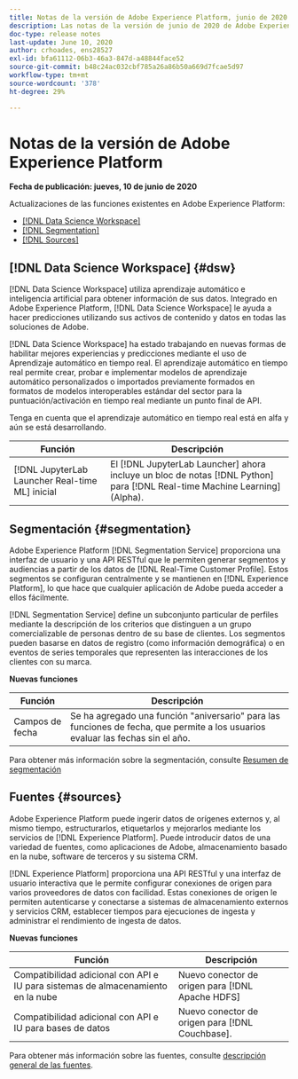 ```yaml
---
title: Notas de la versión de Adobe Experience Platform, junio de 2020
description: Las notas de la versión de junio de 2020 de Adobe Experience Platform.
doc-type: release notes
last-update: June 10, 2020
author: crhoades, ens28527
exl-id: bfa61112-06b3-46a3-847d-a48844face52
source-git-commit: b48c24ac032cbf785a26a86b50a669d7fcae5d97
workflow-type: tm+mt
source-wordcount: '378'
ht-degree: 29%

---
```


# Notas de la versión de Adobe Experience Platform

**Fecha de publicación: jueves, 10 de junio de 2020**

Actualizaciones de las funciones existentes en Adobe Experience Platform:

- [[!DNL Data Science Workspace]](#dsw)
- [[!DNL Segmentation]](#segmentation)
- [[!DNL Sources]](#sources)

## [!DNL Data Science Workspace] {#dsw}

[!DNL Data Science Workspace] utiliza aprendizaje automático e inteligencia artificial para obtener información de sus datos. Integrado en Adobe Experience Platform, [!DNL Data Science Workspace] le ayuda a hacer predicciones utilizando sus activos de contenido y datos en todas las soluciones de Adobe.

[!DNL Data Science Workspace] ha estado trabajando en nuevas formas de habilitar mejores experiencias y predicciones mediante el uso de Aprendizaje automático en tiempo real. El aprendizaje automático en tiempo real permite crear, probar e implementar modelos de aprendizaje automático personalizados o importados previamente formados en formatos de modelos interoperables estándar del sector para la puntuación/activación en tiempo real mediante un punto final de API.

Tenga en cuenta que el aprendizaje automático en tiempo real está en alfa y aún se está desarrollando.

| Función | Descripción |
|--- | ---|
| [!DNL JupyterLab Launcher Real-time ML] inicial | El [!DNL JupyterLab Launcher] ahora incluye un bloc de notas [!DNL Python] para [!DNL Real-time Machine Learning] (Alpha). |

<!-- For more information on the [!DNL Real-time Machine Learning] alpha, please see the [Real-time Machine Learning overview](../../data-science-workspace/real-time-machine-learning/home.md). -->

## Segmentación {#segmentation}

Adobe Experience Platform [!DNL Segmentation Service] proporciona una interfaz de usuario y una API RESTful que le permiten generar segmentos y audiencias a partir de los datos de [!DNL Real-Time Customer Profile]. Estos segmentos se configuran centralmente y se mantienen en [!DNL Experience Platform], lo que hace que cualquier aplicación de Adobe pueda acceder a ellos fácilmente.

[!DNL Segmentation Service] define un subconjunto particular de perfiles mediante la descripción de los criterios que distinguen a un grupo comercializable de personas dentro de su base de clientes. Los segmentos pueden basarse en datos de registro (como información demográfica) o en eventos de series temporales que representen las interacciones de los clientes con su marca.

**Nuevas funciones**

| Función | Descripción |
| ------- | ----------- |
| Campos de fecha | Se ha agregado una función &quot;aniversario&quot; para las funciones de fecha, que permite a los usuarios evaluar las fechas sin el año. |

Para obtener más información sobre la segmentación, consulte [Resumen de segmentación](../../segmentation/home.md)

## Fuentes {#sources}

Adobe Experience Platform puede ingerir datos de orígenes externos y, al mismo tiempo, estructurarlos, etiquetarlos y mejorarlos mediante los servicios de [!DNL Experience Platform]. Puede introducir datos de una variedad de fuentes, como aplicaciones de Adobe, almacenamiento basado en la nube, software de terceros y su sistema CRM.

[!DNL Experience Platform] proporciona una API RESTful y una interfaz de usuario interactiva que le permite configurar conexiones de origen para varios proveedores de datos con facilidad. Estas conexiones de origen le permiten autenticarse y conectarse a sistemas de almacenamiento externos y servicios CRM, establecer tiempos para ejecuciones de ingesta y administrar el rendimiento de ingesta de datos.

**Nuevas funciones**

| Función | Descripción |
| ------- | ----------- |
| Compatibilidad adicional con API e IU para sistemas de almacenamiento en la nube | Nuevo conector de origen para [!DNL Apache HDFS] |
| Compatibilidad adicional con API e IU para bases de datos | Nuevo conector de origen para [!DNL Couchbase]. |

Para obtener más información sobre las fuentes, consulte [descripción general de las fuentes](../../sources/home.md).
